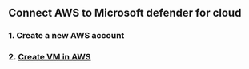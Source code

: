 ## Connect AWS to Microsoft defender for cloud

### 1. Create a new AWS account

### 2. [Create VM in AWS](https://www.youtube.com/watch?v=AxsFAuBnQWE)
